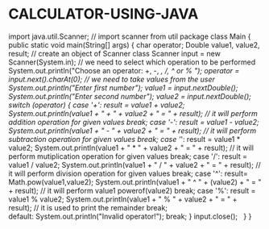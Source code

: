 # CALCULATOR-USING-JAVA
import java.util.Scanner;
// import scanner from util package
class Main {
  public static void main(String[] args) {
    char operator;
    Double value1, value2, result;
    // create an object of Scanner class
    Scanner input = new Scanner(System.in);
    // we need to select which operation to be performed
    System.out.println("Choose an operator: +, -, *, /, ^ or % ");
    operator = input.next().charAt(0);
    // we need to take values from the user
    System.out.println("Enter first number");
    value1 = input.nextDouble();
    System.out.println("Enter second number");
    value2 = input.nextDouble();
    switch (operator) {
      case '+':
        result = value1 + value2;
        System.out.println(value1 + " + " + value2 + " = " + result);
        // it will perform addition operation for given values
        break;
      case '-':
        result = value1 - value2;
        System.out.println(value1 + " - " + value2 + " = " + result);
        // it will perform subtraction operation for given values
        break;
      case '*':
        result = value1 * value2;
        System.out.println(value1 + " * " + value2 + " = " + result);
        // it will perform mutiplication operation for given values
        break;
      case '/':
        result = value1 / value2;
        System.out.println(value1 + " / " + value2 + " = " + result);
        // it will perform division operation for given values
        break;
      case '^':
       result= Math.pow(value1,value2);
       System.out.println(value1 + " ^ " + (value2) + " = " + result);
       // it will perform  value1 powerof(value2)
       break;
      case '%':
       result = value1 % value2;
       System.out.println(value1 + " % " + value2 + " = " + result);
       // it is used to print the remainder
       break;  
      default:
        System.out.println("Invalid operator!");
        break;
    }
    input.close();
  }
}
